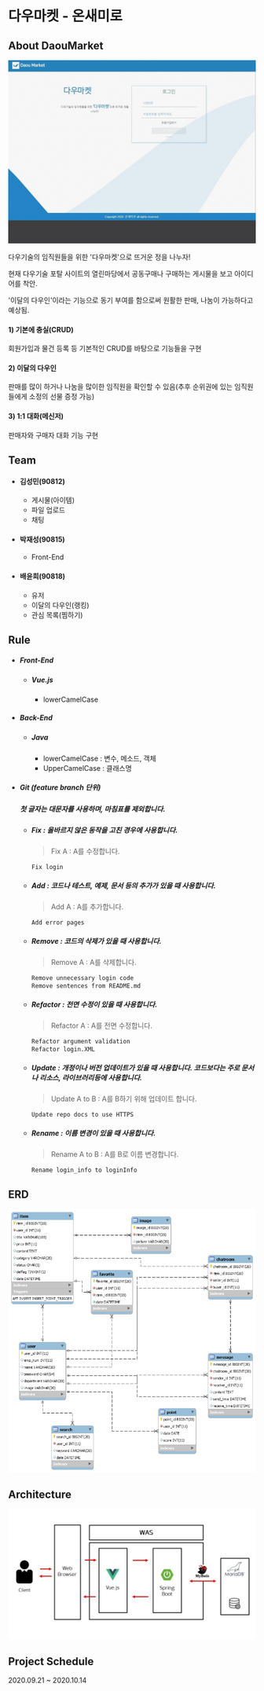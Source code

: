# 다우마켓 - 온새미로
## About DaouMarket

![](./images/daoumarket_image.gif)

다우기술의 임직원들을 위한 '다우마켓'으로 뜨거운 정을 나누자!

현재 다우기술 포탈 사이트의 열린마당에서 공동구매나 구매하는 게시물을 보고 아이디어를 착안.

'이달의 다우인'이라는 기능으로 동기 부여를 함으로써 원활한 판매, 나눔이 가능하다고 예상됨.

#### 1) 기본에 충실(CRUD)

회원가입과 물건 등록 등 기본적인 CRUD를 바탕으로 기능들을 구현

#### 2) 이달의 다우인

판매를 많이 하거나 나눔을 많이한 임직원을 확인할 수 있음(추후 순위권에 있는 임직원들에게 소정의 선물 증정 가능)

#### 3) 1:1 대화(메신저)

판매자와 구매자 대화 기능 구현

## Team

- #### 김성민(90812)

  - 게시물(아이템)
  - 파일 업로드
  - 채팅

- #### 박재성(90815)

  - Front-End

- #### 배윤희(90818)

  - 유저
  - 이달의 다우인(랭킹)
  - 관심 목록(찜하기)


## Rule

- ##### Front-End  

  - ##### Vue.js

    - lowerCamelCase  

- ##### Back-End  

  - ##### Java  

    - lowerCamelCase : 변수, 메소드, 객체  
    - UpperCamelCase : 클래스명

- ##### Git (feature branch 단위)  

  ##### 첫 글자는 대문자를 사용하며, 마침표를 제외합니다. 

  - ##### Fix : 올바르지 않은 동작을 고친 경우에 사용합니다.  

    > Fix A  : A를 수정합니다.

    ```
    Fix login
    ```

  - ##### Add : 코드나 테스트, 예제, 문서 등의 추가가 있을 때 사용합니다.

    > Add A : A를 추가합니다.

    ```
    Add error pages
    ```

  - ##### Remove : 코드의 삭제가 있을 때 사용합니다.

    > Remove A : A를 삭제합니다.

    ```
    Remove unnecessary login code
    Remove sentences from README.md
    ```

  - ##### Refactor : 전면 수정이 있을 때 사용합니다.

    > Refactor A : A를 전면 수정합니다.

    ```
    Refactor argument validation
    Refactor login.XML
    ```

  - ##### Update : 개정이나 버전 업데이트가 있을 때 사용합니다. 코드보다는 주로 문서나 리소스, 라이브러리등에 사용합니다.

    > Update A to B : A를 B하기 위해 업데이트 합니다.

    ```
    Update repo docs to use HTTPS
    ```

  - ##### Rename : 이름 변경이 있을 때 사용합니다.

    > Rename A to B : A를 B로 이름 변경합니다.

    ```
    Rename login_info to loginInfo
    ```

## ERD

![](./images/daou_market_erd.png)

## Architecture

![](./images/daou_market_architecture.jpg)

## Project Schedule

2020.09.21 ~ 2020.10.14